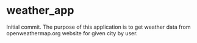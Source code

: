 # weather_app

Initial commit.
The purpose of this application is to get weather data from openweathermap.org website
for given city by user.
